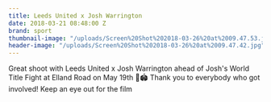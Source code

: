 ```yaml
---
title: Leeds United x Josh Warrington
date: 2018-03-21 08:48:00 Z
brand: sport
thumbnail-image: "/uploads/Screen%20Shot%202018-03-26%20at%2009.47.53.jpg"
header-image: "/uploads/Screen%20Shot%202018-03-26%20at%2009.47.42.jpg"
---
```


Great shoot with Leeds United x Josh Warrington ahead of Josh's World Title Fight at Elland Road on May 19th 🥊🏟️ Thank you to everybody who got involved! Keep an eye out for the film